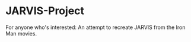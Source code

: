 JARVIS-Project
==============

For anyone who's interested: An attempt to recreate JARVIS from the Iron Man movies.
